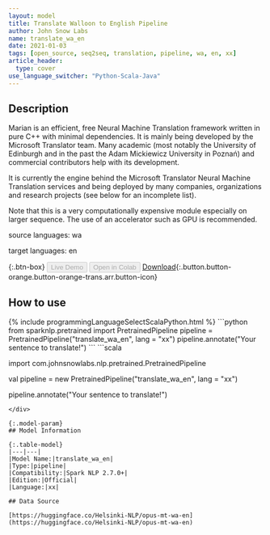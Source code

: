 ```yaml
---
layout: model
title: Translate Walloon to English Pipeline
author: John Snow Labs
name: translate_wa_en
date: 2021-01-03
tags: [open_source, seq2seq, translation, pipeline, wa, en, xx]
article_header:
  type: cover
use_language_switcher: "Python-Scala-Java"
---
```


## Description

Marian is an efficient, free Neural Machine Translation framework written in pure C++ with minimal dependencies. It is mainly being developed by the Microsoft Translator team. Many academic (most notably the University of Edinburgh and in the past the Adam Mickiewicz University in Poznań) and commercial contributors help with its development.

It is currently the engine behind the Microsoft Translator Neural Machine Translation services and being deployed by many companies, organizations and research projects (see below for an incomplete list).

Note that this is a very computationally expensive module especially on larger sequence. The use of an accelerator such as GPU is recommended.

source languages: wa

target languages: en

{:.btn-box}
<button class="button button-orange" disabled>Live Demo</button>
<button class="button button-orange" disabled>Open in Colab</button>
[Download](https://s3.amazonaws.com/auxdata.johnsnowlabs.com/public/models/translate_wa_en_xx_2.7.0_2.4_1609690770769.zip){:.button.button-orange.button-orange-trans.arr.button-icon}

## How to use



<div class="tabs-box" markdown="1">
{% include programmingLanguageSelectScalaPython.html %}
```python
from sparknlp.pretrained import PretrainedPipeline 
pipeline = PretrainedPipeline("translate_wa_en", lang = "xx") 
pipeline.annotate("Your sentence to translate!")
```
```scala

import com.johnsnowlabs.nlp.pretrained.PretrainedPipeline

val pipeline = new PretrainedPipeline("translate_wa_en", lang = "xx")

pipeline.annotate("Your sentence to translate!")
```
</div>

{:.model-param}
## Model Information

{:.table-model}
|---|---|
|Model Name:|translate_wa_en|
|Type:|pipeline|
|Compatibility:|Spark NLP 2.7.0+|
|Edition:|Official|
|Language:|xx|

## Data Source

[https://huggingface.co/Helsinki-NLP/opus-mt-wa-en](https://huggingface.co/Helsinki-NLP/opus-mt-wa-en)